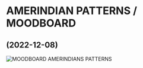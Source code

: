 # AMERINDIAN PATTERNS / MOODBOARD
## (2022-12-08)

![MOODBOARD AMERINDIANS PATTERNS](https://user-images.githubusercontent.com/116269310/207814099-88b3fc89-9e65-4bce-8083-5006bffb6ff3.jpg)
